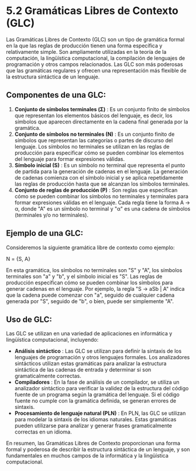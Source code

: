 # 5.2 Gramáticas Libres de Contexto (GLC)

Las Gramáticas Libres de Contexto (GLC) son un tipo de gramática formal en la que las reglas de producción tienen una forma específica y relativamente simple. Son ampliamente utilizadas en la teoría de la computación, la lingüística computacional, la compilación de lenguajes de programación y otros campos relacionados. Las GLC son más poderosas que las gramáticas regulares y ofrecen una representación más flexible de la estructura sintáctica de un lenguaje.

## Componentes de una GLC:

1. **Conjunto de símbolos terminales (Σ)** : Es un conjunto finito de símbolos que representan los elementos básicos del lenguaje, es decir, los símbolos que aparecen directamente en la cadena final generada por la gramática.
2. **Conjunto de símbolos no terminales (N)** : Es un conjunto finito de símbolos que representan las categorías o partes de discurso del lenguaje. Los símbolos no terminales se utilizan en las reglas de producción para especificar cómo se pueden combinar los elementos del lenguaje para formar expresiones válidas.
3. **Símbolo inicial (S)** : Es un símbolo no terminal que representa el punto de partida para la generación de cadenas en el lenguaje. La generación de cadenas comienza con el símbolo inicial y se aplica repetidamente las reglas de producción hasta que se alcanzan los símbolos terminales.
4. **Conjunto de reglas de producción (P)** : Son reglas que especifican cómo se pueden combinar los símbolos no terminales y terminales para formar expresiones válidas en el lenguaje. Cada regla tiene la forma A -> α, donde "A" es un símbolo no terminal y "α" es una cadena de símbolos (terminales y/o no terminales).

## Ejemplo de una GLC:

Consideremos la siguiente gramática libre de contexto como ejemplo:

N = {S, A}

En esta gramática, los símbolos no terminales son "S" y "A", los símbolos terminales son "a" y "b", y el símbolo inicial es "S". Las reglas de producción especifican cómo se pueden combinar los símbolos para generar cadenas en el lenguaje. Por ejemplo, la regla "S -> aSb | A" indica que la cadena puede comenzar con "a", seguido de cualquier cadena generada por "S", seguido de "b", o bien, puede ser simplemente "A".

## Uso de GLC:

Las GLC se utilizan en una variedad de aplicaciones en informática y lingüística computacional, incluyendo:

* **Análisis sintáctico** : Las GLC se utilizan para definir la sintaxis de los lenguajes de programación y otros lenguajes formales. Los analizadores sintácticos utilizan estas gramáticas para analizar la estructura sintáctica de las cadenas de entrada y determinar si son gramaticalmente correctas.
* **Compiladores** : En la fase de análisis de un compilador, se utiliza un analizador sintáctico para verificar la validez de la estructura del código fuente de un programa según la gramática del lenguaje. Si el código fuente no cumple con la gramática definida, se generan errores de sintaxis.
* **Procesamiento de lenguaje natural (PLN)** : En PLN, las GLC se utilizan para modelar la sintaxis de los idiomas naturales. Estas gramáticas pueden utilizarse para analizar y generar frases gramaticalmente correctas en un idioma.

En resumen, las Gramáticas Libres de Contexto proporcionan una forma formal y poderosa de describir la estructura sintáctica de un lenguaje, y son fundamentales en muchos campos de la informática y la lingüística computacional.
